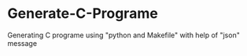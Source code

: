 # Generate-C-Programe
Generating C programe using "python and Makefile" with help of "json" message
